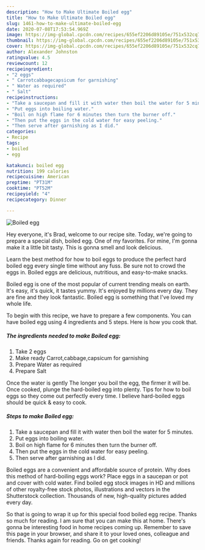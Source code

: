 ```yaml
---
description: "How to Make Ultimate Boiled egg"
title: "How to Make Ultimate Boiled egg"
slug: 1461-how-to-make-ultimate-boiled-egg
date: 2020-07-08T17:53:54.969Z
image: https://img-global.cpcdn.com/recipes/655ef2206d89105e/751x532cq70/boiled-egg-recipe-main-photo.jpg
thumbnail: https://img-global.cpcdn.com/recipes/655ef2206d89105e/751x532cq70/boiled-egg-recipe-main-photo.jpg
cover: https://img-global.cpcdn.com/recipes/655ef2206d89105e/751x532cq70/boiled-egg-recipe-main-photo.jpg
author: Alexander Johnston
ratingvalue: 4.5
reviewcount: 12
recipeingredient:
- "2 eggs"
- " Carrotcabbagecapsicum for garnishing"
- " Water as required"
- " Salt"
recipeinstructions:
- "Take a saucepan and fill it with water then boil the water for 5 minutes."
- "Put eggs into boiling water."
- "Boil on high flame for 6 minutes then turn the burner off."
- "Then put the eggs in the cold water for easy peeling."
- "Then serve after garnishing as I did."
categories:
- Recipe
tags:
- boiled
- egg

katakunci: boiled egg 
nutrition: 199 calories
recipecuisine: American
preptime: "PT31M"
cooktime: "PT52M"
recipeyield: "4"
recipecategory: Dinner

---
```



![Boiled egg](https://img-global.cpcdn.com/recipes/655ef2206d89105e/751x532cq70/boiled-egg-recipe-main-photo.jpg)

Hey everyone, it's Brad, welcome to our recipe site. Today, we're going to prepare a special dish, boiled egg. One of my favorites. For mine, I'm gonna make it a little bit tasty. This is gonna smell and look delicious.

Learn the best method for how to boil eggs to produce the perfect hard boiled egg every single time without any fuss. Be sure not to crowd the eggs in. Boiled eggs are delicious, nutritious, and easy-to-make snacks.

Boiled egg is one of the most popular of current trending meals on earth. It's easy, it's quick, it tastes yummy. It's enjoyed by millions every day. They are fine and they look fantastic. Boiled egg is something that I've loved my whole life.


To begin with this recipe, we have to prepare a few components. You can have boiled egg using 4 ingredients and 5 steps. Here is how you cook that.

<!--inarticleads1-->

##### The ingredients needed to make Boiled egg:

1. Take 2 eggs
1. Make ready  Carrot,cabbage,capsicum for garnishing
1. Prepare  Water as required
1. Prepare  Salt


Once the water is gently The longer you boil the egg, the firmer it will be. Once cooked, plunge the hard-boiled egg into plenty. Tips for how to boil eggs so they come out perfectly every time. I believe hard-boiled eggs should be quick &amp; easy to cook. 

<!--inarticleads2-->

##### Steps to make Boiled egg:

1. Take a saucepan and fill it with water then boil the water for 5 minutes.
1. Put eggs into boiling water.
1. Boil on high flame for 6 minutes then turn the burner off.
1. Then put the eggs in the cold water for easy peeling.
1. Then serve after garnishing as I did.


Boiled eggs are a convenient and affordable source of protein. Why does this method of hard-boiling eggs work? Place eggs in a saucepan or pot and cover with cold water. Find boiled egg stock images in HD and millions of other royalty-free stock photos, illustrations and vectors in the Shutterstock collection. Thousands of new, high-quality pictures added every day. 

So that is going to wrap it up for this special food boiled egg recipe. Thanks so much for reading. I am sure that you can make this at home. There's gonna be interesting food in home recipes coming up. Remember to save this page in your browser, and share it to your loved ones, colleague and friends. Thanks again for reading. Go on get cooking!
